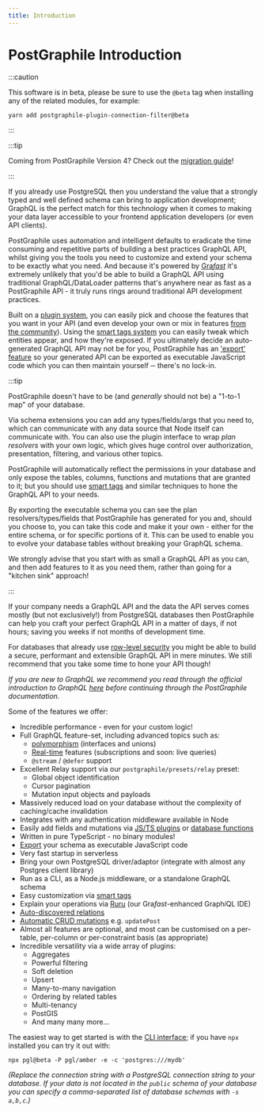 ```yaml
---
title: Introduction
---
```


# PostGraphile Introduction

:::caution

This software is in beta, please be sure to use the `@beta` tag when installing any of the related modules, for example:

```sh
yarn add postgraphile-plugin-connection-filter@beta
```

:::

:::tip

Coming from PostGraphile Version 4? Check out the
[migration guide](./migrating-from-v4/index.mdx)!

:::

If you already use PostgreSQL then you understand the value that a strongly
typed and well defined schema can bring to application development; GraphQL is
the perfect match for this technology when it comes to making your data layer
accessible to your frontend application developers (or even API clients).

PostGraphile uses automation and intelligent defaults to eradicate the time
consuming and repetitive parts of building a best practices GraphQL API, whilst
giving you the tools you need to customize and extend your schema to be exactly
what you need. And because it's powered by [Gra*fast*](https://grafast.org) it's
extremely unlikely that you'd be able to build a GraphQL API using traditional
GraphQL/DataLoader patterns that's anywhere near as fast as a PostGraphile API -
it truly runs rings around traditional API development practices.

Built on a [plugin system](./extending), you can easily pick and choose the
features that you want in your API (and even develop your own or mix in features
[from the community](./community-plugins)). Using the
[smart tags system](./smart-tags) you can easily tweak which entities appear,
and how they're exposed. If you ultimately decide an auto-generated GraphQL API
may not be for you, PostGraphile has an ['export' feature](./exporting-schema)
so your generated API can be exported as executable JavaScript code which you
can then maintain yourself ─ there's no lock-in.

:::tip

PostGraphile doesn't have to be (and _generally_ should not be) a "1-to-1 map"
of your database.

Via schema extensions you can add any types/fields/args that you need to, which
can communicate with any data source that Node itself can communicate with. You
can also use the plugin interface to wrap _plan resolvers_ with your own logic,
which gives huge control over authorization, presentation, filtering, and
various other topics.

PostGraphile will automatically reflect the permissions in your
database and only expose the tables, columns, functions and mutations that are
granted to it; but you should use [smart tags](./smart-tags) and similar
techniques to hone the GraphQL API to your needs.

By exporting the executable schema you can see the plan resolvers/types/fields
that PostGraphile has generated for you and, should you choose to, you can take
this code and make it your own - either for the entire schema, or for specific
portions of it. This can be used to enable you to evolve your database tables
without breaking your GraphQL schema.

We strongly advise that you start with as small a GraphQL API as you can, and
then add features to it as you need them, rather than going for a "kitchen sink"
approach!

:::

If your company needs a GraphQL API and the data the API serves comes mostly
(but not exclusively!) from PostgreSQL databases then PostGraphile can help you
craft your perfect GraphQL API in a matter of days, if not hours; saving you
weeks if not months of development time.

For databases that already use
[row-level security](https://learn.graphile.org/docs/PostgreSQL_Row_Level_Security_Infosheet.pdf)
you might be able to build a secure, performant and extensible GraphQL API in
mere minutes. <!-- ; however, row-level security is not required to secure your
PostGraphile API ─ there are other options for authorization. (TODO: detail
these options!) --> We still recommend that you take some time to hone your API though!

_If you are new to GraphQL we recommend you read through the official
introduction to GraphQL [here](https://graphql.org/learn/) before continuing
through the PostGraphile documentation._

Some of the features we offer:

- Incredible performance - even for your custom logic!
- Full GraphQL feature-set, including advanced topics such as:
  - [polymorphism](./polymorphism.md) (interfaces and unions)
  - [Real-time](./realtime.md) features (subscriptions and soon: live queries)
  - `@stream` / `@defer` support
- Excellent Relay support via our `postgraphile/presets/relay` preset:
  - Global object identification
  - Cursor pagination
  - Mutation input objects and payloads
- Massively reduced load on your database without the complexity of caching/cache invalidation
- Integrates with any authentication middleware available in Node
- Easily add fields and mutations via [JS/TS plugins](./extending/) or
  [database functions](./functions)
- Written in pure TypeScript - no binary modules!
- [Export](./exporting-schema.md) your schema as executable JavaScript code
- Very fast startup in serverless
- Bring your own PostgreSQL driver/adaptor (integrate with almost any Postgres client library)
- Run as a CLI, as a Node.js middleware, or a standalone GraphQL schema
- Easy customization via [smart tags](./smart-tags)
- Explain your operations via [Ruru](https://grafast.org/ruru/) (our Gra*fast*-enhanced Graph*i*QL IDE)
- [Auto-discovered relations](./relations/)
- [Automatic CRUD mutations](./crud-mutations/) e.g. `updatePost`
- Almost all features are optional, and most can be customised on a per-table, per-column or per-constraint basis (as appropriate)
- Incredible versatility via a wide array of plugins:
  - Aggregates
  - Powerful filtering
  - Soft deletion
  - Upsert
  - Many-to-many navigation
  - Ordering by related tables
  - Multi-tenancy
  - PostGIS
  - And many many more...

The easiest way to get started is with the [CLI interface](./usage-cli/); if you
have `npx` installed you can try it out with:

```
npx pgl@beta -P pgl/amber -e -c 'postgres:///mydb'
```

_(Replace the connection string with a PostgreSQL connection string to your
database. If your data is not located in the `public` schema of your database
you can specify a comma-separated list of database schemas with `-s a,b,c`.)_
